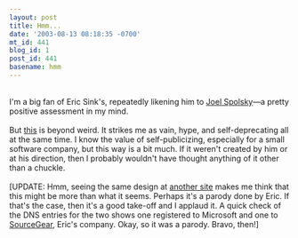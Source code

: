 ```yaml
---
layout: post
title: Hmm...
date: '2003-08-13 08:18:35 -0700'
mt_id: 441
blog_id: 1
post_id: 441
basename: hmm
---
```

<br />I'm a big fan of Eric Sink's, repeatedly likening him to <a href="http://www.joelonsoftware.com/">Joel Spolsky</a>&#x2014;a pretty positive assessment in my mind.<br /><br />But <a href="http://www.notalegend.com/">this</a> is beyond weird. It strikes me as vain, hype, and self-deprecating all at the same time. I know the value of self-publicizing, especially for a small software company, but this way is a bit much. If it weren't created by him or at his direction, then I probably wouldn't have thought anything of it other than a chuckle.<br /><br />[UPDATE: Hmm, seeing the same design at <a href="http://www.softwarelegends.com/">another site</a> makes me think that this might be more than what it seems. Perhaps it's a parody done by Eric. If that's the case, then it's a good take-off and I applaud it. A quick check of the DNS entries for the two shows one registered to Microsoft and one to <a href="http://www.sourcegear.com/">SourceGear</a>, Eric's company. Okay, so it was a parody. Bravo, then!]<br /><br /><br />
